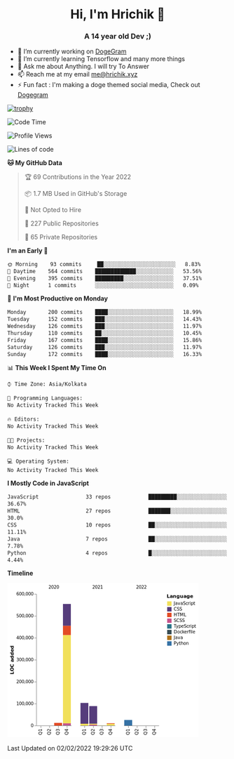<h1 align="center">Hi, I'm Hrichik 👋</h1>
<h3 align="center">A 14 year old Dev ;) </h3>


- 🔭 I’m currently working on [DogeGram](https://dogegram.xyz)
- 🌱 I’m currently learning Tensorflow and many more things
- 💬 Ask me about Anything. I will try To Answer
- 📫 Reach me at my email me@hrichik.xyz
- ⚡ Fun fact : I'm making a doge themed social media, Check out [Dogegram](https://dogegram.xyz)

[![trophy](https://github-profile-trophy.vercel.app/?username=hrichiksite)](https://github.com/ryo-ma/github-profile-trophy)



<!--START_SECTION:waka-->
![Code Time](http://img.shields.io/badge/Code%20Time-18%20hrs%2053%20mins-blue)

![Profile Views](http://img.shields.io/badge/Profile%20Views-10-blue)

![Lines of code](https://img.shields.io/badge/From%20Hello%20World%20I%27ve%20Written-795%20Thousand%20lines%20of%20code-blue)

**🐱 My GitHub Data** 

> 🏆 69 Contributions in the Year 2022
 > 
> 📦 1.7 MB Used in GitHub's Storage 
 > 
> 🚫 Not Opted to Hire
 > 
> 📜 227 Public Repositories 
 > 
> 🔑 65 Private Repositories  
 > 
**I'm an Early 🐤** 

```text
🌞 Morning    93 commits     ██░░░░░░░░░░░░░░░░░░░░░░░   8.83% 
🌆 Daytime    564 commits    █████████████░░░░░░░░░░░░   53.56% 
🌃 Evening    395 commits    █████████░░░░░░░░░░░░░░░░   37.51% 
🌙 Night      1 commits      ░░░░░░░░░░░░░░░░░░░░░░░░░   0.09%

```
📅 **I'm Most Productive on Monday** 

```text
Monday       200 commits    ████░░░░░░░░░░░░░░░░░░░░░   18.99% 
Tuesday      152 commits    ███░░░░░░░░░░░░░░░░░░░░░░   14.43% 
Wednesday    126 commits    ███░░░░░░░░░░░░░░░░░░░░░░   11.97% 
Thursday     110 commits    ██░░░░░░░░░░░░░░░░░░░░░░░   10.45% 
Friday       167 commits    ████░░░░░░░░░░░░░░░░░░░░░   15.86% 
Saturday     126 commits    ███░░░░░░░░░░░░░░░░░░░░░░   11.97% 
Sunday       172 commits    ████░░░░░░░░░░░░░░░░░░░░░   16.33%

```


📊 **This Week I Spent My Time On** 

```text
⌚︎ Time Zone: Asia/Kolkata

💬 Programming Languages: 
No Activity Tracked This Week

🔥 Editors: 
No Activity Tracked This Week

🐱‍💻 Projects: 
No Activity Tracked This Week

💻 Operating System: 
No Activity Tracked This Week

```

**I Mostly Code in JavaScript** 

```text
JavaScript               33 repos            █████████░░░░░░░░░░░░░░░░   36.67% 
HTML                     27 repos            ███████░░░░░░░░░░░░░░░░░░   30.0% 
CSS                      10 repos            ██░░░░░░░░░░░░░░░░░░░░░░░   11.11% 
Java                     7 repos             ██░░░░░░░░░░░░░░░░░░░░░░░   7.78% 
Python                   4 repos             █░░░░░░░░░░░░░░░░░░░░░░░░   4.44%

```


**Timeline**

![Chart not found](https://raw.githubusercontent.com/hrichiksite/hrichiksite/master/charts/bar_graph.png) 


 Last Updated on 02/02/2022 19:29:26 UTC
<!--END_SECTION:waka-->
